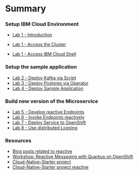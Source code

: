 # Summary

<!-- Rules of SUMMARY.md are here: https://docs.gitbook.com/integrations/github/content-configuration#summary -->
<!-- All headings MUST be THREE hashmarks (###) -->
<!-- Indented bullets (4 spaces) will make the first line be a section -->

### Setup IBM Cloud Environment

* [Lab 1 - Introduction](lab1/README.md)
* [Lab 1 - Access the Cluster](lab1/CLOUD_ACCOUNT.md)

* [Lab 1 - Access IBM Cloud Shell](lab1/CLOUD_ACCOUNT.md)

### Setup the sample application

* [Lab 2 - Deploy Kafka via Script](lab2/README.md)
* [Lab 3 - Deploy Postgres via Operator](lab3/README.md) 
* [Lab 4 - Deploy Sample Application](lab4/README.md)

### Build new version of the Microservice

* [Lab 5 - Develop reactive Endpoints](lab5/README.md) 
* [Lab 6 - Invoke Endpoints reactively](lab6/README.md)
* [Lab 7 - Deploy Service to OpenShift](lab7/README.md)
* [Lab 8 - Use distributed Logging](lab8/README.md) 

### Resources

* [Blog posts related to reactive](https://github.com/IBM/cloud-native-starter/tree/master/reactive#blogs)
* [Workshop: Reactive Messaging with Quarkus on OpenShift](https://github.com/IBM/workshop-quarkus-openshift-reactive-messaging)
* [Cloud-Native-Starter project](https://github.com/IBM/cloud-native-starter/tree/master/reactive)
* [Cloud-Native-Starter project reactive](https://github.com/IBM/cloud-native-starter)


